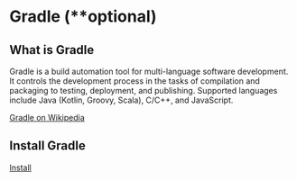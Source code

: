 # Gradle (**optional)

## What is Gradle

Gradle is a build automation tool for multi-language software development. It controls the development process in the tasks of compilation and packaging to testing, deployment, and publishing. Supported languages include Java (Kotlin, Groovy, Scala), C/C++, and JavaScript.

[Gradle on Wikipedia](https://en.wikipedia.org/wiki/Gradle)

## Install Gradle

[Install](https://gradle.org/install/)